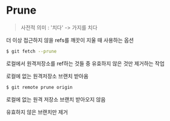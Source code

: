 # Prune

> 사전적 의미 : '치다' -> 가지를 치다

더 이상 접근하지 않을 refs를 깨끗이 지울 때 사용하는 옵션



```bash
$ git fetch --prune
```

로컬에서 원격저장소를 ref하는 것들 중 유효하지 않은 것만 제거하는 작업

로컬에 없는 원격저장소 브랜치 받아옴



```bash
$ git remote prune origin
```

로컬에 없는 원격 저장소 브랜치 받아오지 않음

유효하지 않은 브랜치만 제거